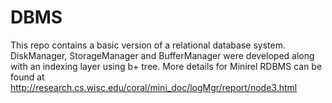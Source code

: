 DBMS
====

This repo contains a basic version of a relational database system. DiskManager, StorageManager and BufferManager were developed along with an indexing layer using b+ tree.
More details for Minirel RDBMS can be found at http://research.cs.wisc.edu/coral/mini_doc/logMgr/report/node3.html



